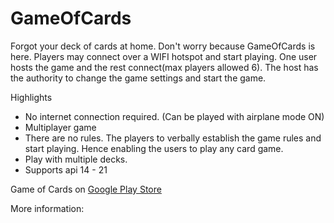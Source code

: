 # GameOfCards

Forgot your deck of cards at home. Don't worry because GameOfCards is here.
Players may connect over a WIFI hotspot and start playing. One user hosts the game and the rest connect(max players allowed 6). The host has the authority to change the game settings and start the game.

Highlights
- No internet connection required. (Can be played with airplane mode ON)
- Multiplayer game
- There are no rules. The players to verbally establish the game rules and start playing. Hence enabling the users to play any card game.
- Play with multiple decks.
- Supports api 14 - 21

Game of Cards on <a href="https://play.google.com/store/apps/details?id=srk.syracuse.gameofcards">Google Play Store</a>

More information: <a href="https://medium.com/@rohitramkumar308/a-simple-client-server-game-26ceb7be673c#.a2pvvnlan"/>
